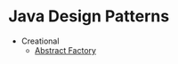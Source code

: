 # Java Design Patterns

- Creational
    - [Abstract Factory](creational-patterns/abstract-factory/README.md)